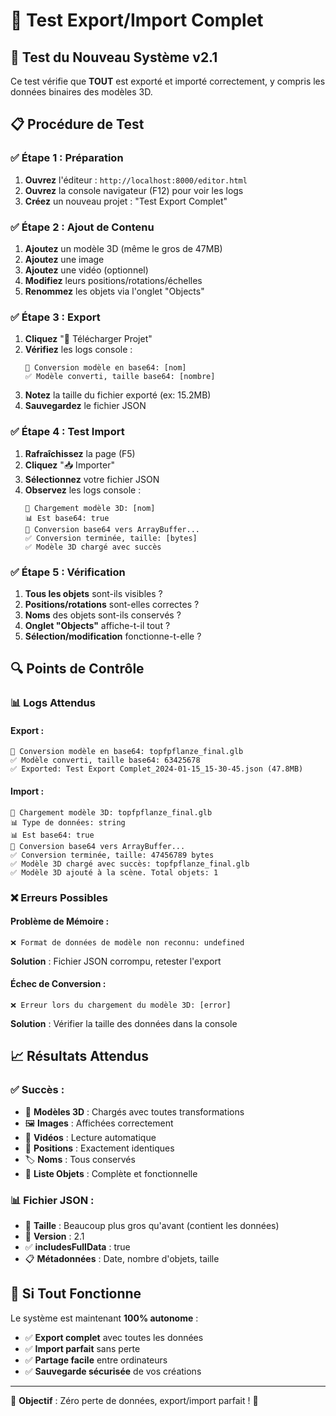 # 🧪 Test Export/Import Complet

## 🎯 **Test du Nouveau Système v2.1**

Ce test vérifie que **TOUT** est exporté et importé correctement, y compris les données binaires des modèles 3D.

## 📋 **Procédure de Test**

### ✅ **Étape 1 : Préparation**
1. **Ouvrez** l'éditeur : `http://localhost:8000/editor.html`
2. **Ouvrez** la console navigateur (F12) pour voir les logs
3. **Créez** un nouveau projet : "Test Export Complet"

### ✅ **Étape 2 : Ajout de Contenu**
1. **Ajoutez** un modèle 3D (même le gros de 47MB)
2. **Ajoutez** une image
3. **Ajoutez** une vidéo (optionnel)
4. **Modifiez** leurs positions/rotations/échelles
5. **Renommez** les objets via l'onglet "Objects"

### ✅ **Étape 3 : Export**
1. **Cliquez** "💾 Télécharger Projet"
2. **Vérifiez** les logs console :
   ```
   🔄 Conversion modèle en base64: [nom]
   ✅ Modèle converti, taille base64: [nombre]
   ```
3. **Notez** la taille du fichier exporté (ex: 15.2MB)
4. **Sauvegardez** le fichier JSON

### ✅ **Étape 4 : Test Import**
1. **Rafraîchissez** la page (F5)
2. **Cliquez** "📥 Importer"
3. **Sélectionnez** votre fichier JSON
4. **Observez** les logs console :
   ```
   🎲 Chargement modèle 3D: [nom]
   📊 Est base64: true
   🔄 Conversion base64 vers ArrayBuffer...
   ✅ Conversion terminée, taille: [bytes]
   ✅ Modèle 3D chargé avec succès
   ```

### ✅ **Étape 5 : Vérification**
1. **Tous les objets** sont-ils visibles ?
2. **Positions/rotations** sont-elles correctes ?
3. **Noms** des objets sont-ils conservés ?
4. **Onglet "Objects"** affiche-t-il tout ?
5. **Sélection/modification** fonctionne-t-elle ?

## 🔍 **Points de Contrôle**

### 📊 **Logs Attendus**

#### Export :
```
🔄 Conversion modèle en base64: topfpflanze_final.glb
✅ Modèle converti, taille base64: 63425678
✅ Exported: Test Export Complet_2024-01-15_15-30-45.json (47.8MB)
```

#### Import :
```
🎲 Chargement modèle 3D: topfpflanze_final.glb
📊 Type de données: string
📊 Est base64: true
🔄 Conversion base64 vers ArrayBuffer...
✅ Conversion terminée, taille: 47456789 bytes
✅ Modèle 3D chargé avec succès: topfpflanze_final.glb
✅ Modèle 3D ajouté à la scène. Total objets: 1
```

### ❌ **Erreurs Possibles**

#### Problème de Mémoire :
```
❌ Format de données de modèle non reconnu: undefined
```
**Solution** : Fichier JSON corrompu, retester l'export

#### Échec de Conversion :
```
❌ Erreur lors du chargement du modèle 3D: [error]
```
**Solution** : Vérifier la taille des données dans la console

## 📈 **Résultats Attendus**

### ✅ **Succès** :
- 🎲 **Modèles 3D** : Chargés avec toutes transformations
- 🖼️ **Images** : Affichées correctement  
- 🎥 **Vidéos** : Lecture automatique
- 📍 **Positions** : Exactement identiques
- 🏷️ **Noms** : Tous conservés
- 📂 **Liste Objets** : Complète et fonctionnelle

### 📊 **Fichier JSON** :
- 💾 **Taille** : Beaucoup plus gros qu'avant (contient les données)
- 🔧 **Version** : 2.1
- ✅ **includesFullData** : true
- 📋 **Métadonnées** : Date, nombre d'objets, taille

## 🚀 **Si Tout Fonctionne**

Le système est maintenant **100% autonome** :
- ✅ **Export complet** avec toutes les données
- ✅ **Import parfait** sans perte
- ✅ **Partage facile** entre ordinateurs
- ✅ **Sauvegarde sécurisée** de vos créations

---

🎉 **Objectif** : Zéro perte de données, export/import parfait ! 🎯 